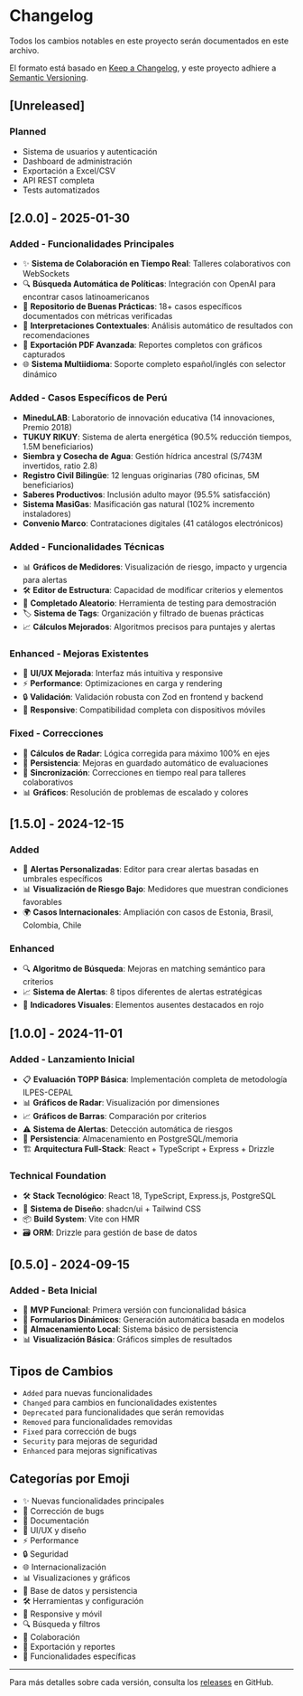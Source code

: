 # Changelog

Todos los cambios notables en este proyecto serán documentados en este archivo.

El formato está basado en [Keep a Changelog](https://keepachangelog.com/en/1.0.0/),
y este proyecto adhiere a [Semantic Versioning](https://semver.org/spec/v2.0.0.html).

## [Unreleased]

### Planned
- Sistema de usuarios y autenticación
- Dashboard de administración
- Exportación a Excel/CSV
- API REST completa
- Tests automatizados

## [2.0.0] - 2025-01-30

### Added - Funcionalidades Principales
- ✨ **Sistema de Colaboración en Tiempo Real**: Talleres colaborativos con WebSockets
- 🔍 **Búsqueda Automática de Políticas**: Integración con OpenAI para encontrar casos latinoamericanos
- 💾 **Repositorio de Buenas Prácticas**: 18+ casos específicos documentados con métricas verificadas
- 🎯 **Interpretaciones Contextuales**: Análisis automático de resultados con recomendaciones
- 📄 **Exportación PDF Avanzada**: Reportes completos con gráficos capturados
- 🌐 **Sistema Multiidioma**: Soporte completo español/inglés con selector dinámico

### Added - Casos Específicos de Perú
- **MineduLAB**: Laboratorio de innovación educativa (14 innovaciones, Premio 2018)
- **TUKUY RIKUY**: Sistema de alerta energética (90.5% reducción tiempos, 1.5M beneficiarios)
- **Siembra y Cosecha de Agua**: Gestión hídrica ancestral (S/743M invertidos, ratio 2.8)
- **Registro Civil Bilingüe**: 12 lenguas originarias (780 oficinas, 5M beneficiarios)
- **Saberes Productivos**: Inclusión adulto mayor (95.5% satisfacción)
- **Sistema MasiGas**: Masificación gas natural (102% incremento instaladores)
- **Convenio Marco**: Contrataciones digitales (41 catálogos electrónicos)

### Added - Funcionalidades Técnicas
- 📊 **Gráficos de Medidores**: Visualización de riesgo, impacto y urgencia para alertas
- 🛠️ **Editor de Estructura**: Capacidad de modificar criterios y elementos
- 🎲 **Completado Aleatorio**: Herramienta de testing para demostración
- 🏷️ **Sistema de Tags**: Organización y filtrado de buenas prácticas
- 📈 **Cálculos Mejorados**: Algoritmos precisos para puntajes y alertas

### Enhanced - Mejoras Existentes
- 🎨 **UI/UX Mejorada**: Interfaz más intuitiva y responsive
- ⚡ **Performance**: Optimizaciones en carga y rendering
- 🔒 **Validación**: Validación robusta con Zod en frontend y backend
- 📱 **Responsive**: Compatibilidad completa con dispositivos móviles

### Fixed - Correcciones
- 🐛 **Cálculos de Radar**: Lógica corregida para máximo 100% en ejes
- 💾 **Persistencia**: Mejoras en guardado automático de evaluaciones
- 🔄 **Sincronización**: Correcciones en tiempo real para talleres colaborativos
- 📊 **Gráficos**: Resolución de problemas de escalado y colores

## [1.5.0] - 2024-12-15

### Added
- 🎨 **Alertas Personalizadas**: Editor para crear alertas basadas en umbrales específicos
- 📊 **Visualización de Riesgo Bajo**: Medidores que muestran condiciones favorables
- 🌍 **Casos Internacionales**: Ampliación con casos de Estonia, Brasil, Colombia, Chile

### Enhanced
- 🔍 **Algoritmo de Búsqueda**: Mejoras en matching semántico para criterios
- 📈 **Sistema de Alertas**: 8 tipos diferentes de alertas estratégicas
- 🎯 **Indicadores Visuales**: Elementos ausentes destacados en rojo

## [1.0.0] - 2024-11-01

### Added - Lanzamiento Inicial
- 📋 **Evaluación TOPP Básica**: Implementación completa de metodología ILPES-CEPAL
- 📊 **Gráficos de Radar**: Visualización por dimensiones
- 📈 **Gráficos de Barras**: Comparación por criterios
- ⚠️ **Sistema de Alertas**: Detección automática de riesgos
- 💾 **Persistencia**: Almacenamiento en PostgreSQL/memoria
- 🏗️ **Arquitectura Full-Stack**: React + TypeScript + Express + Drizzle

### Technical Foundation
- 🛠️ **Stack Tecnológico**: React 18, TypeScript, Express.js, PostgreSQL
- 🎨 **Sistema de Diseño**: shadcn/ui + Tailwind CSS
- 📦 **Build System**: Vite con HMR
- 🗃️ **ORM**: Drizzle para gestión de base de datos

## [0.5.0] - 2024-09-15

### Added - Beta Inicial
- 🏁 **MVP Funcional**: Primera versión con funcionalidad básica
- 📝 **Formularios Dinámicos**: Generación automática basada en modelos
- 💾 **Almacenamiento Local**: Sistema básico de persistencia
- 📊 **Visualización Básica**: Gráficos simples de resultados

## Tipos de Cambios

- `Added` para nuevas funcionalidades
- `Changed` para cambios en funcionalidades existentes
- `Deprecated` para funcionalidades que serán removidas
- `Removed` para funcionalidades removidas
- `Fixed` para corrección de bugs
- `Security` para mejoras de seguridad
- `Enhanced` para mejoras significativas

## Categorías por Emoji

- ✨ Nuevas funcionalidades principales
- 🐛 Corrección de bugs
- 📝 Documentación
- 🎨 UI/UX y diseño
- ⚡ Performance
- 🔒 Seguridad
- 🌐 Internacionalización
- 📊 Visualizaciones y gráficos
- 💾 Base de datos y persistencia
- 🛠️ Herramientas y configuración
- 📱 Responsive y móvil
- 🔍 Búsqueda y filtros
- 👥 Colaboración
- 📄 Exportación y reportes
- 🎯 Funcionalidades específicas

---

Para más detalles sobre cada versión, consulta los [releases](https://github.com/usuario/planbarometro/releases) en GitHub.